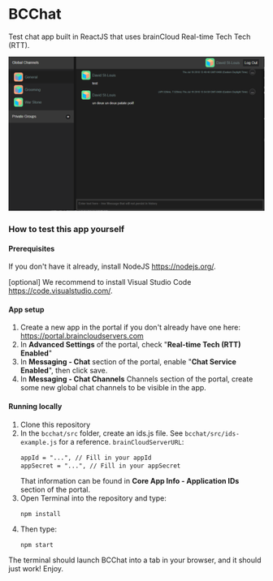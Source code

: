 # BCChat

Test chat app built in ReactJS that uses brainCloud Real-time Tech Tech (RTT).

![](screenshots/Capture.png)

### How to test this app yourself

#### Prerequisites
If you don't have it already, install NodeJS https://nodejs.org/.

[optional] We recommend to install Visual Studio Code https://code.visualstudio.com/.

#### App setup
1. Create a new app in the portal if you don't already have one here: https://portal.braincloudservers.com
2. In **Advanced Settings** of the portal, check "**Real-time Tech (RTT) Enabled**"
3. In **Messaging - Chat** section of the portal, enable "**Chat Service Enabled**", then click save.
4. In **Messaging - Chat Channels** Channels section of the portal, create some new global chat channels to be visible in the app.

#### Running locally
1. Clone this repository
2. In the `bcchat/src` folder, create an ids.js file. See `bcchat/src/ids-example.js` for a reference.
`brainCloudServerURL`:
    ```
    appId = "...", // Fill in your appId
    appSecret = "...", // Fill in your appSecret
    
    ```
    That information can be found in **Core App Info - Application IDs** section of the portal.
3. Open Terminal into the repository and type:
   ```
   npm install
   ```
4. Then type:
   ```
   npm start
   ```

The terminal should launch BCChat into a tab in your browser, and it should just work! Enjoy.
